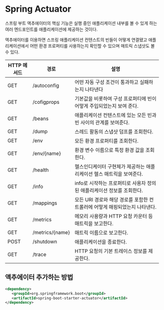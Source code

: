 Spring Actuator
==================================

스프링 부트 액추에이터의 핵심 기능은 실행 중인 애플리케이션 내부를 볼 수 있게 하는 여러 엔드포인트를 애플리케이션에 제공하는 것이다. 

액추에이터를 이용하면 스프링 애플리케이션 컨텐스트의 빈들이 어떻게 연결됐고 애플리케이션에서 어떤 환경 프로퍼티를 사용하는지 확인할 수 있으며 매트릭 스냅샷도 볼 수 있다.

HTTP 메서드 | 경로 | 설명
----------|-----|------
GET | /autoconfig | 어떤 자동 구성 조건이 통과하고 실패하는지 나타낸다
GET | /cofigprops | 기본값을 비롯하여 구성 프로퍼티에 빈이 어떻게 주입되었는지 보여 준다.
GET | /beans | 애플리케이션 컨텐스트에 있는 모든 빈과 빈 사이의 관계를 보여준다.
GET | /dump | 스레드 활동의 스냅샷 덤프를 조회한다.
GET | /env | 모든 환경 프로퍼티를 조회한다.
GET | /env/{name} | 환경 변수 이름으로 특정 환경 값을 조회한다.
GET | /health | 헬스인디케이터 구현체가 제공하는 애플리케이션 헬스 매트릭을 보여준다.
GET | /info | info로 시작하는 프로퍼티로 사용자 정의된 애플리케이션 정보를 조회한다.
GET | /mappings | 모든 URI 경로와 해당 경로를 포함한 컨트롤러에 어떻게 매핑되었는지 나타낸다.
GET | /metrics | 메모리 사용량과 HTTP 요청 카운터 등 매트릭을 보고한다.
GET | /metrics/{name} | 매트릭 이름으로 보고한다.
POST | /shutdown | 애플리케이션을 종료한다. 
GET | /trace | HTTP 요청의 기본 트레이스 정보를 제공한다.

## 액추에이터 추가하는 방법

```xml
<dependency>
   <groupId>org.springframework.boot</groupId>
   <artifactId>spring-boot-starter-actuator</artifactId>
</dependency>
```


